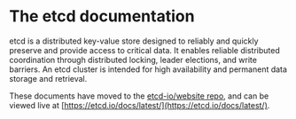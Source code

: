 # The etcd documentation

etcd is a distributed key-value store designed to reliably and quickly preserve and provide access to critical data. It enables reliable distributed coordination through distributed locking, leader elections, and write barriers. An etcd cluster is intended for high availability and permanent data storage and retrieval.

These documents have moved to the [etcd-io/website repo](https://github.com/etcd-io/website/), and can be viewed live at [https://etcd.io/docs/latest/](https://etcd.io/docs/latest/).

